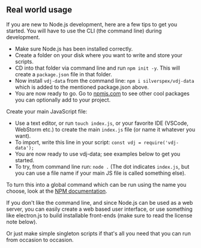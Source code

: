 Real world usage
----------------

If you are new to Node.js development, here are a few tips to get you started. You
will have to use the CLI (the command line) during development.

- Make sure Node.js has been installed correctly.
- Create a folder on your disk where you want to write and store your scripts.
- CD into that folder via command line and run `npm init -y`. This will create a `package.json` file in that folder.
- Now install `vdj-data` from the command line: `npm i silverspex/vdj-data` which is
added to the mentioned package.json above.
- You are now ready to go. Go to [npmjs.com](https://www.npmjs.com/) to see other cool 
packages you can optionally add to your project.

Create your main JavaScript file:

- Use a text editor, or run `touch index.js`, or your favorite IDE (VSCode, WebStorm etc.) to
create the main `index.js` file (or name it whatever you want).
- To import, write this line in your script: `const vdj = require('vdj-data');`
- You are now ready to use vdj-data; see examples below to get you started.
- To try, from command line run: `node .` (The dot indicates `index.js`, but you can use a
file name if your main JS file is called something else).

To turn this into a global command which can be run using the name you choose, look
at the [NPM documentation](https://docs.npmjs.com/packages-and-modules/).

If you don't like the command line, and since Node.js can be used as a web server,
you can easily create a web based user interface, or use something like electron.js
to build installable front-ends (make sure to read the license note below).

Or just make simple singleton scripts if that's all you need that you can run from
occasion to occasion. 
